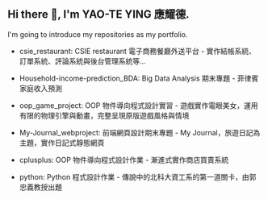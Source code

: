 ## Hi there 👋, I'm YAO-TE YING 應耀德.

<!--
**guyleaf/guyleaf** is a ✨ _special_ ✨ repository because its `README.md` (this file) appears on your GitHub profile.

Here are some ideas to get you started:

- 🔭 I’m currently working on ...
- 🌱 I’m currently learning ...
- 👯 I’m looking to collaborate on ...
- 🤔 I’m looking for help with ...
- 💬 Ask me about ...
- 📫 How to reach me: ...
- 😄 Pronouns: ...
- ⚡ Fun fact: ...
-->

I'm going to introduce my repositories as my portfolio.
- csie_restaurant: CSIE restaurant 電子商務餐廳外送平台 - 實作結帳系統、訂單系統、評論系統與後台管理系統等...

- Household-income-prediction_BDA: Big Data Analysis 期末專題 - 菲律賓家庭收入預測

- oop_game_project: OOP 物件導向程式設計實習 - 遊戲實作電眼美女，運用有限的物理引擎與動畫，完整呈現原版遊戲風格與情境

- My-Journal_webproject: 前端網頁設計期末專題 - My Journal，旅遊日記為主題，實作日記式靜態網頁

- cplusplus: OOP 物件導向程式設計作業 - 漸進式實作商店買賣系統

- python: Python 程式設計作業 - 傳說中的北科大資工系的第一道關卡，由郭忠義教授出題
